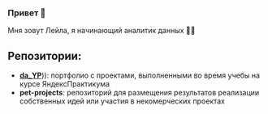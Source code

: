 ### Привет 👋

Мня зовут Лейла, я начинающий аналитик данных 👩‍💻

## Репозитории:
- [__da_YP__](https://github.com/leilaall/da_YP))):
  портфолио с проектами, выполненными во время учебы на курсе ЯндексПрактикума 
- __pet-projects__:
  репозиторий для размещения результатов реализации собственных идей или участия в некомерческих проектах
